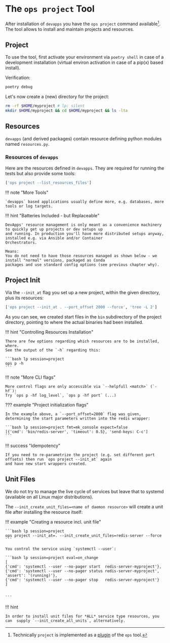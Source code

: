 # The `ops project` Tool

After installation of `devapps` you have the `ops project` command available[^1]. The tool allows to install and
maintain projects and resources.

[^1]: Technically `project` is implemented as a [plugin](../../dev/plugins) of the `ops` tool.

## Project

To use the tool, first activate your environment via `poetry shell` in case of a development installation (virtual
environ activation in case of a pip(x) based install).

Verification:

```bash lp fmt=xt_flat new_session=project asserts=devapps_py3
poetry debug
```

Let's now create a (new) directory for the project:


```bash lp session='project', fmt='xt_flat'
rm -rf $HOME/myproject # lp: silent
mkdir $HOME/myproject && cd $HOME/myproject && ls -lta 
```

## Resources

`devapps` (and derived packages) contain resource defining python modules named `resources.py`.

### Resources of `devapps`

Here are the resources defined in `devapps`. They are required for running the tests but also provide some tools:

```bash lp session=project
['ops project --list_resources_files']
```

!!! note "More Tools"

    `devapps` based applications usually define more, e.g. databases, more tools or log targets.


!!! hint "Batteries Included - but Replaceable"

    DevApps' resource management is only meant as a convenience machinery to quickly get up projects or dev setups up
    and running. In production you'll have more distributed setups anyway, installed e.g. via Ansible and/or Container
    Orchestrators.

    Means:  
    You do not need to have those resources managed as shown below - we install "normal" versions, packaged as Conda
    packages and use standard config options (see previous chapter why).  




## Project Init

Via the `--init_at` flag you set up a new project, within the given directory, plus its resources:

```bash lp session=project timeout=100
['ops project --init_at . --port_offset 2000 --force', 'tree -L 2']
```

As you can see, we created start files in the `bin` subdirectory of the project directory, pointing to where the actual binaries
had been installed.


!!! hint "Controlling Resources Installation"

    There are few options regarding which resources are to be installed, where.
    See the output of the `-h` regarding this:

    ```bash lp session=project
    ops p -h
    ```

!!! note "More CLI flags"

    More control flags are only accessible via `--helpfull <match>` (`-hf`):  
    Try `ops p -hf log_level`, `ops p -hf port` (...)


??? example "Project initialization flags"

    In the example above, a `--port_offset=2000` flag was given, determining the start parameters written into the redis wrapper:

    ```bash lp session=project fmt=mk_console expect=false
    [{'cmd': 'bin/redis-server', 'timeout': 0.5}, 'send-keys: C-c']
    ```

!!! success "Idempotency"

    If you need to re-parametrize the project (e.g. set different port offsets) then run `ops project --init_at` again
    and have new start wrappers created.


## Unit Files

We do not try to manage the live cycle of services but leave that to systemd (available on all Linux major distributions).

The `--init_create_unit_files=<name of daemon resource>` will create a unit file after installing the resource itself:

!!! example "Creating a resource incl. unit file"

    ```bash lp session=project 
    ops project --init_at=. --init_create_unit_files=redis-server --force
    ```

    You control the service using `systemctl --user`:

    ```bash lp session=project eval=on_change
    [
    {'cmd': 'systemctl --user --no-pager start  redis-server-myproject'},
    {'cmd': 'systemctl --user --no-pager status redis-server-myproject', 'assert': '(running)'},
    {'cmd': 'systemctl --user --no-pager stop   redis-server-myproject'}
    ]


    ```

!!! hint

    In order to install unit files for *ALL* service type resources, you can  supply `--init_create_all_units`, alternatively.

    
